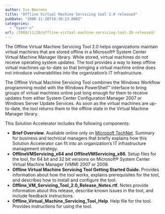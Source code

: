 ```yaml
---
author: Ivo Beerens
title: "Offline Virtual Machine Servicing tool 2.0 released"
pubDate: "2008-11-28T18:36:23.000Z"
categories: 
  - "hyper-v"
url: /2008/11/28/offline-virtual-machine-servicing-tool-20-released/
---
```


The Offline Virtual Machine Servicing Tool 2.0 helps organizations maintain virtual machines that are stored offline in a Microsoft® System Center Virtual Machine Manager library. While stored, virtual machines do not receive operating system updates. The tool provides a way to keep offline virtual machines up-to-date so that bringing a virtual machine online does not introduce vulnerabilities into the organization’s IT infrastructure.  
  
The Offline Virtual Machine Servicing Tool combines the Windows Workflow programming model with the Windows PowerShell™ interface to bring groups of virtual machines online just long enough for them to receive updates from either System Center Configuration Manager 2007 or Windows Server Update Services. As soon as the virtual machines are up-to-date, the tool returns them to the offline state in the Virtual Machine Manager library.  
  
This Solution Accelerator includes the following components:  
- **Brief Overview.** Available online only on [Microsoft TechNet](http://technet.microsoft.com/en-us/library/cc501231.aspx). Summary for business and technical managers that briefly explains how this Solution Accelerator can fit into an organization’s IT infrastructure management strategy.
- **OfflineVMServicing\_x64 and OfflineVMServicing\_x86.** Setup files for the tool, for 64 bit and 32 bit versions on Microsoft® System Center Virtual Machine Manager (VMM) 2007 or 2008.
- **Offline Virtual Machine Servicing Tool Getting Started Guide.** Provides information about how the tool works, explains prerequisites for the tool, and describes how to install and configure the tool.
- **Offline\_VM\_Servicing\_Tool\_2.0\_Release\_Notes.rtf.** Notes provide information about this release, describe known issues in the tool, and include feedback instructions.
- **Offline\_Virtual\_Machine\_Servicing\_Tool\_Help**. Help file for the tool. Provides instructions for using the tool.



